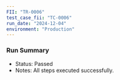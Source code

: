 ```yaml
---
FII: "TR-0006"
test_case_fii: "TC-0006"
run_date: "2024-12-04"
environment: "Production"
---
```

### Run Summary
- Status: Passed
- Notes: All steps executed successfully.